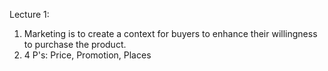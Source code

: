 Lecture 1:
1. Marketing is to create a context for buyers to enhance their willingness to purchase the product.
2. 4 P's: Price, Promotion, Places